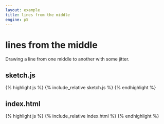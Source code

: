 ```yaml
---
layout: example
title: lines from the middle
engine: p5
---
```


# lines from the middle

Drawing a line from one middle to another with some jitter.  


## sketch.js 


{% highlight js %}
{% include_relative sketch.js %}
{% endhighlight %}

## index.html 
{% highlight js %}
{% include_relative index.html %}
{% endhighlight %}

